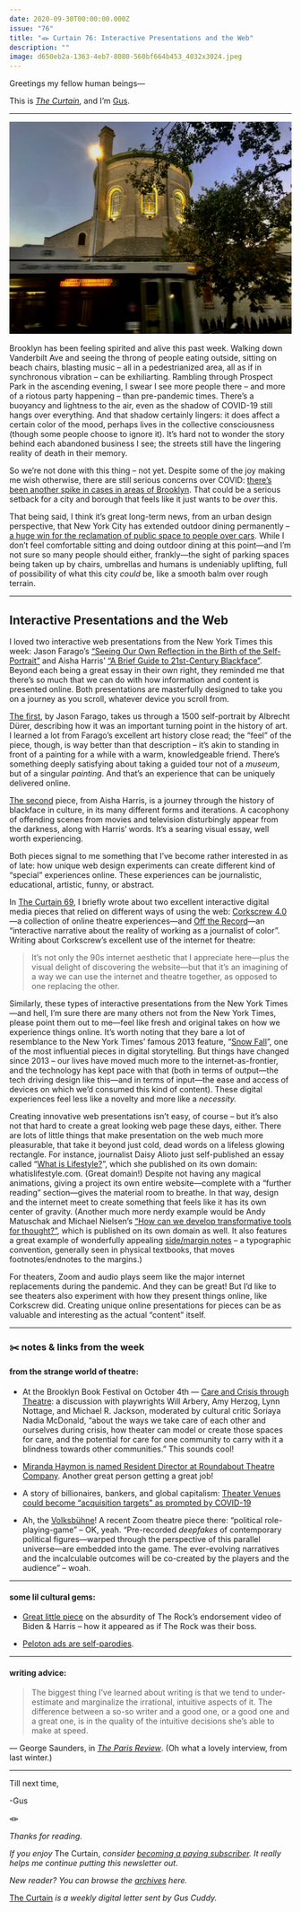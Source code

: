 ```yaml
---
date: 2020-09-30T00:00:00.000Z
issue: "76"
title: "⪡⪢ Curtain 76: Interactive Presentations and the Web"
description: ""
image: d650eb2a-1363-4eb7-8080-560bf664b453_4032x3024.jpeg
---
```



Greetings my fellow human beings—

This is _[The Curtain](https://guscuddy.substack.com/)_, and I’m [Gus](http://guscuddy.com/).

---

 ![](./d650eb2a-1363-4eb7-8080-560bf664b453_4032x3024.jpeg)

Brooklyn has been feeling spirited and alive this past week. Walking down Vanderbilt Ave and seeing the throng of people eating outside, sitting on beach chairs, blasting music – all in a pedestrianized area, all as if in synchronous vibration – can be exhiliarting. Rambling through Prospect Park in the ascending evening, I swear I see more people there – and more of a riotous party happening – than pre-pandemic times. There’s a buoyancy and lightness to the air, even as the shadow of COVID-19 still hangs over everything. And that shadow certainly lingers: it does affect a certain color of the mood, perhaps lives in the collective consciousness (though some people choose to ignore it). It’s hard not to wonder the story behind each abandoned business I see; the streets still have the lingering reality of death in their memory.

So we’re not done with this thing – not yet. Despite some of the joy making me wish otherwise, there are still serious concerns over COVID: [there’s been another spike in cases in areas of Brooklyn](https://www.nytimes.com/2020/09/28/nyregion/ny-coronavirus-cases.html). That could be a serious setback for a city and borough that feels like it just wants to be _over_ this.

That being said, I think it’s great long-term news, from an urban design perspective, that New York City has extended outdoor dining permanently – [a huge win for the reclamation of public space to people over cars](https://nyc.streetsblog.org/2020/09/25/permanent-and-year-round-mayors-restaurant-plan-is-a-long-overdue-shift-of-public-space-from-cars-to-people/). While I don’t feel comfortable sitting and doing outdoor dining at this point—and I’m not sure so many people should either, frankly—the sight of parking spaces being taken up by chairs, umbrellas and humans is undeniably uplifting, full of possibility of what this city _could_ be, like a smooth balm over rough terrain.

---

## Interactive Presentations and the Web

I loved two interactive web presentations from the New York Times this week: Jason Farago’s [“Seeing Our Own Reflection in the Birth of the Self-Portrait”](https://www.nytimes.com/interactive/2020/09/25/arts/durer-self-portrait.html) and Aisha Harris’ [“A Brief Guide to 21st-Century Blackface”](https://www.nytimes.com/interactive/2020/09/25/opinion/blackface-tv-movies-race.html). Beyond each being a great essay in their own right, they reminded me that there’s so much that we can do with how information and content is presented online. Both presentations are masterfully designed to take you on a journey as you scroll, whatever device you scroll from.

[The first](https://www.nytimes.com/interactive/2020/09/25/arts/durer-self-portrait.html), by Jason Farago, takes us through a 1500 self-portrait by Albrecht Dürer, describing how it was an important turning point in the history of art. I learned a lot from Farago’s excellent art history close read; the “feel” of the piece, though, is way better than that description – it’s akin to standing in front of a painting for a while with a warm, knowledgeable friend. There’s something deeply satisfying about taking a guided tour not of a _museum_, but of a singular _painting_. And that’s an experience that can be uniquely delivered online.

[The second](https://www.nytimes.com/interactive/2020/09/25/opinion/blackface-tv-movies-race.html) piece, from Aisha Harris, is a journey through the history of blackface in culture, in its many different forms and iterations. A cacophony of offending scenes from movies and television disturbingly appear from the darkness, along with Harris’ words. It’s a searing visual essay, well worth experiencing.

Both pieces signal to me something that I’ve become rather interested in as of late: how unique web design experiments can create different kind of “special” experiences online. These experiences can be journalistic, educational, artistic, funny, or abstract.

In [The Curtain 69](https://guscuddy.substack.com/p/the-curtain-69-interactive-digital), I briefly wrote about two excellent interactive digital media pieces that relied on different ways of using the web: [Corkscrew 4.0](https://corkscrew4pt0.com/)—a collection of online theatre experiences—and [Off the Record](https://studyhall.xyz/off-the-record/)—an “interactive narrative about the reality of working as a journalist of color”. Writing about Corkscrew’s excellent use of the internet for theatre:

> It’s not only the 90s internet aesthetic that I appreciate here—plus the visual delight of discovering the website—but that it’s an imagining of a way we can use the internet and theatre together, as opposed to one replacing the other.

Similarly, these types of interactive presentations from the New York Times—and hell, I’m sure there are many others not from the New York Times, please point them out to me—feel like fresh and original takes on how we experience things online. It’s worth noting that they bare a lot of resemblance to the New York Times’ famous 2013 feature, “[Snow Fall](https://www.nytimes.com/projects/2012/snow-fall/index.html)”, one of the most influential pieces in digital storytelling. But things have changed since 2013 – our lives have moved much more to the internet-as-frontier, and the technology has kept pace with that (both in terms of output—the tech driving design like this—and in terms of input—the ease and access of devices on which we’d consumed this kind of content). These digital experiences feel less like a novelty and more like a _necessity._

Creating innovative web presentations isn’t easy, of course – but it’s also not that hard to create a great looking web page these days, either. There are lots of little things that make presentation on the web much more pleasurable, that take it beyond just cold, dead words on a lifeless glowing rectangle. For instance, journalist Daisy Alioto just self-published an essay called “[What is Lifestyle?](https://www.whatislifestyle.com/)”, which she published on its own domain: whatislifestyle.com. (Great domain!) Despite not having any magical animations, giving a project its own entire website—complete with a “further reading” section—gives the material room to breathe. In that way, design and the internet meet to create something that feels like it has its own center of gravity. (Another much more nerdy example would be Andy Matuschak and Michael Nielsen’s [“How can we develop transformative tools for thought?”](https://numinous.productions/ttft/), which is published on its own domain as well. It also features a great example of wonderfully appealing [side/margin notes](https://www.gwern.net/Sidenotes) – a typographic convention, generally seen in physical textbooks, that moves footnotes/endnotes to the margins.)

For theaters, Zoom and audio plays seem like the major internet replacements during the pandemic. And they can be great! But I’d like to see theaters also experiment with how they present things online, like Corkscrew did. Creating unique online presentations for pieces can be as valuable and interesting as the actual “content” itself.

---

### ✂️ notes & links from the week

#### from the strange world of theatre:

*   At the Brooklyn Book Festival on October 4th — [Care and Crisis through Theatre](https://brooklynbookfestival.org/event/care-and-crisis-through-theatre-presented-with-the-whiting-foundation/): a discussion with playwrights Will Arbery, Amy Herzog, Lynn Nottage, and Michael R. Jackson, moderated by cultural critic Soriaya Nadia McDonald, “about the ways we take care of each other and ourselves during crisis, how theater can model or create those spaces for care, and the potential for care for one community to carry with it a blindness towards other communities.” This sounds cool!
    
*   [Miranda Haymon is named Resident Director at Roundabout Theatre Company](https://www.playbill.com/article/roundabout-theatre-company-names-miranda-haymon-resident-director). Another great person getting a great job!
    
*   A story of billionaires, bankers, and global capitalism: [Theater Venues could become “acquisition targets” as prompted by COVID-19](https://www.forbes.com/sites/marchershberg/2020/09/28/theaters-could-become-acquisition-targets-during-pandemic/%2378149b7b2960)
    
*   Ah, the [Volksbühne](https://www.volksbuehne.berlin/de/programm/10931/armen-avanessian-enemies-next-waves-theater-1-the-assembly/10932)! A recent Zoom theatre piece there: “political role-playing-game” – OK, yeah. “Pre-recorded _deepfakes_ of contemporary political figures—warped through the perspective of this parallel universe—are embedded into the game. The ever-evolving narratives and the incalculable outcomes will be co-created by the players and the audience” – woah.
    

---

#### some lil cultural gems:

*   [Great little piece](https://mailchi.mp/stupefy/the-rock-and-inverse-authority) on the absurdity of The Rock’s endorsement video of Biden & Harris – how it appeared as if The Rock was their boss.
    
*   [Peloton ads are self-parodies](https://mobile.twitter.com/clueheywood/status/1089699762331217920?lang=en).
    

---

#### writing advice:

> The biggest thing I’ve learned about writing is that we tend to under­estimate and marginalize the irrational, intuitive aspects of it. The difference between a so-so writer and a good one, or a good one and a great one, is in the quality of the intuitive decisions she’s able to make at speed.

— George Saunders, in _[The Paris Review](https://www.theparisreview.org/interviews/7506/the-art-of-fiction-no-245-george-saunders)_. (Oh what a lovely interview, from last winter.)

---

Till next time,

\-Gus

⪡⪢

_Thanks for reading._

_If you enjoy_ The Curtain, _consider [becoming a paying subscriber](http://guscuddy.substack.com/subscribe). It really helps me continue putting this newsletter out._

_New reader? You can browse the [archives](http://guscuddy.substack.com/archive) here._

[The Curtain](https://guscuddy.substack.com/) _is a weekly digital letter sent by Gus Cuddy._